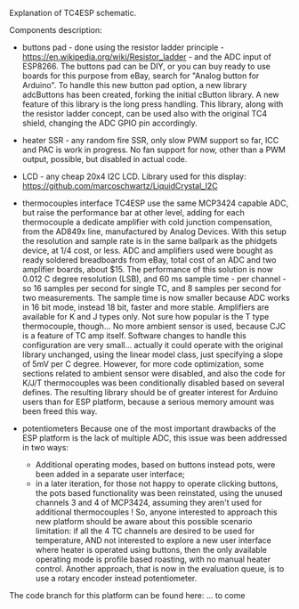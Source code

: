 Explanation of TC4ESP schematic.

Components description:
- buttons pad - done using the resistor ladder principle - https://en.wikipedia.org/wiki/Resistor_ladder - and the ADC input of ESP8266.
    The buttons pad can be DIY, or you can buy ready to use boards for this purpose from eBay, search for "Analog button for Arduino".
    To handle this new button pad option, a new library adcButtons has been created, forking the initial cButton library. 
    A new feature of this library is the long press handling.
    This library, along with the resistor ladder concept, can be used also with the original TC4 shield, changing the ADC GPIO pin accordingly.
    
- heater SSR - any random fire SSR, only slow PWM support so far, ICC and PAC is work in progress.
    No fan support for now, other than a PWM output, possible, but disabled in actual code.

- LCD - any cheap 20x4 I2C LCD. Library used for this display: https://github.com/marcoschwartz/LiquidCrystal_I2C

- thermocouples interface
    TC4ESP use the same MCP3424 capable ADC, but raise the performance bar at other level, adding for each thermocouple a dedicate amplifier with cold junction compensation, from the AD849x line, manufactured by Analog Devices.
    With this setup the resolution and sample rate is in the same ballpark as the phidgets device, at 1/4 cost, or less. 
    ADC and amplifiers used were bought as ready soldered breadboards from eBay, total cost of an ADC and two amplifier boards, about $15.
    The performance of this solution is now 0.012 C degree resolution (LSB), and 60 ms sample time - per channel - so 16 samples per second for single TC, and 8 samples per second for two measurements. 
    The sample time is now smaller because ADC works in 16 bit mode, instead 18 bit, faster and more stable.
    Amplifiers are available for K and J types only. Not sure how popular is the T type thermocouple, though...
    No more ambient sensor is used, because CJC is a feature of TC amp itself.
    Software changes to handle this configuration are very small... actually it could operate with the original library unchanged, using the linear model class, just specifying a slope of 5mV per C degree. However, for more code optimization, some sections related to ambient sensor were disabled, and also the code for K/J/T thermocouples was been conditionally disabled based on several defines. 
    The resulting library should be of greater interest for Arduino users than for ESP platform, because a serious memory amount was been freed this way.
    
- potentiometers
     Because one of the most important drawbacks of the ESP platform is the lack of multiple ADC, this issue was been addressed in two ways:
     - Additional operating modes, based on buttons instead pots, were been added in a separate user interface;
     - in a later iteration, for those not happy to operate clicking buttons, the pots based functionality was been reinstated, using the unused channels 3 and 4 of MCP3424, assuming they aren't used for additional thermocouples !
     So, anyone interested to approach this new platform should be aware about this possible scenario limitation: if all the 4 TC channels are desired to be used for temperature, AND not interested to explore a new user interface where heater is operated using buttons, then the only available operating mode is profile based roasting, with no manual heater control.
     Another approach, that is now in the evaluation queue, is to use a rotary encoder instead potentiometer.
     
The code branch for this platform can be found here:
... to come
